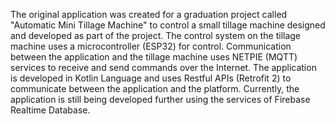 The original application was created for a graduation project called "Automatic Mini Tillage Machine" to control a small tillage machine designed and developed as part of the project. The control system on the tillage machine uses a microcontroller (ESP32) for control. Communication between the application and the tillage machine uses NETPIE (MQTT) services to receive and send commands over the Internet. The application is developed in Kotlin Language and uses Restful APIs (Retrofit 2) to communicate between the application and the platform.
Currently, the application is still being developed further using the services of Firebase Realtime Database.
